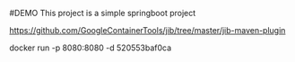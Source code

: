 #DEMO
This project is a simple springboot project 


https://github.com/GoogleContainerTools/jib/tree/master/jib-maven-plugin

docker run -p 8080:8080 -d 520553baf0ca